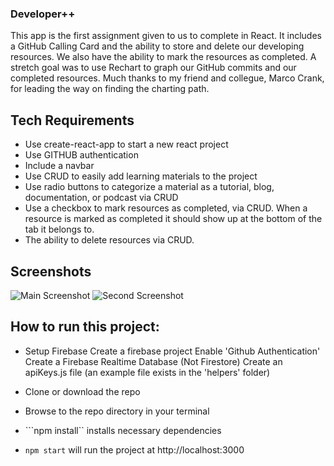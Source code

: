 ### Developer++
This app is the first assignment given to us to complete in React. It includes a GitHub Calling Card and the ability to store and delete our developing resources. We also have the ability to mark the resources as completed. A stretch goal was to use Rechart to graph our GitHub commits and our completed resources. Much thanks to my friend and collegue, Marco Crank, for leading the way on finding the charting path.

## Tech Requirements
* Use create-react-app to start a new react project
* Use GITHUB authentication
* Include a navbar
* Use CRUD to easily add learning materials to the project
* Use radio buttons to categorize a material as a tutorial, blog, documentation, or podcast via CRUD
* Use a checkbox to mark resources as completed, via CRUD. When a resource is marked as completed it should show up at the bottom of the tab it belongs to.
* The ability to delete resources via CRUD.

## Screenshots
![Main Screenshot](./imgages/developer-plus-plus-main.png)
![Second Screenshot](./imgages/developer-plus-plus-secondary.png)

## How to run this project:

* Setup Firebase
    Create a firebase project
    Enable 'Github Authentication'
    Create a Firebase Realtime Database (Not Firestore)
    Create an apiKeys.js file (an example file exists in the 'helpers' folder)

* Clone or download the repo

* Browse to the repo directory in your terminal

* ```npm install`` installs necessary dependencies

* ```npm start``` will run the project at http://localhost:3000
